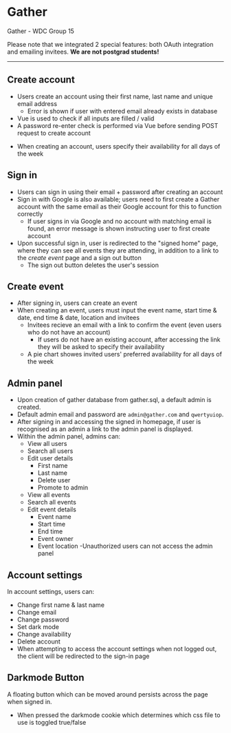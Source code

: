 # Gather
Gather - WDC Group 15

Please note that we integrated 2 special features: both OAuth integration and emailing invitees. __We are not postgrad students!__

<hr>

## Create account
- Users create an account using their first name, last name and unique email address
    - Error is shown if user with entered email already exists in database
- Vue is used to check if all inputs are filled / valid
- A password re-enter check is performed via Vue before sending POST request to create account
<!-- New create acciunt features: -->
- When creating an account, users specify their availability for all days of the week

## Sign in
- Users can sign in using their email + password after creating an account
- Sign in with Google is also available; users need to first create a Gather account with the same email as their Google account for this to function correctly
    - If user signs in via Google and no account with matching email is found, an error message is shown instructing user to first create account
- Upon successful sign in, user is redirected to the "signed home" page, where they can see all events they are attending, in addition to a link to the *create event* page and a sign out button
    - The sign out button deletes the user's session

## Create event
- After signing in, users can create an event
- When creating an event, users must input the event name, start time & date, end time & date, location and invitees
    - Invitees recieve an email with a link to confirm the event (even users who do not have an account)
        - If users do not have an existing account, after accessing the link they will be asked to specify their availability
    - A pie chart showes invited users' preferred availability for all days of the week

## Admin panel
- Upon creation of gather database from gather.sql, a default admin is created.
- Default admin email and password are `admin@gather.com` and `qwertyuiop`.
- After signing in and accessing the signed in homepage, if user is recognised as an admin a link to the admin panel is displayed.
- Within the admin panel, admins can:
    - View all users
    - Search all users
    - Edit user details
        - First name
        - Last name
        - Delete user
        - Promote to admin
    - View all events
    - Search all events
    - Edit event details
        - Event name
        - Start time
        - End time
        - Event owner
        - Event location
-Unauthorized users can not access the admin panel


## Account settings
In account settings, users can:
- Change first name & last name
- Change email
- Change password
- Set dark mode
- Change availability
- Delete account
- When attempting to access the account settings when not logged out, the client will be redirected to the sign-in page


## Darkmode Button
A floating button which can be moved around persists across the page when signed in.
- When pressed the darkmode cookie which determines which css file to use is toggled true/false